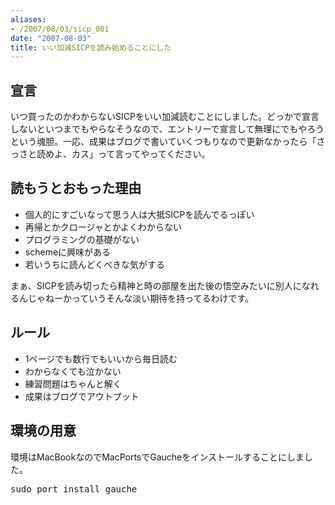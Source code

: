 ```yaml
---
aliases:
- /2007/08/03/sicp_001
date: "2007-08-03"
title: いい加減SICPを読み始めることにした
---
```

<h2>宣言</h2>
いつ買ったのかわからないSICPをいい加減読むことにしました。どっかで宣言しないといつまでもやらなそうなので、エントリーで宣言して無理にでもやろうという魂胆。一応、成果はブログで書いていくつもりなので更新なかったら「さっさと読めよ、カス」って言ってやってください。

<h2>読もうとおもった理由</h2>
<ul>
	<li>個人的にすごいなって思う人は大抵SICPを読んでるっぽい</li>
	<li> 再帰とかクロージャとかよくわからない</li>
	<li>プログラミングの基礎がない</li>
	<li>schemeに興味がある</li>
	<li>若いうちに読んどくべきな気がする</li>
</ul>
まぁ、SICPを読み切ったら精神と時の部屋を出た後の悟空みたいに別人になれるんじゃねーかっていうそんな淡い期待を持ってるわけです。
<h2>ルール</h2>
<ul>
<li>1ページでも数行でもいいから毎日読む</li>
<li>わからなくても泣かない</li>
<li>練習問題はちゃんと解く</li>
<li>成果はブログでアウトプット</li>
</ul>
<h2>環境の用意</h2>
環境はMacBookなのでMacPortsでGaucheをインストールすることにしました。
<pre>
sudo port install gauche
</pre>